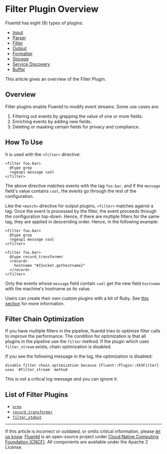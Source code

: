 # Filter Plugin Overview

Fluentd has eight (8) types of plugins:

-   [Input](/plugins/input/README.md)
-   [Parser](/plugins/parser/README.md)
-   [Filter](/plugins/filter/README.md)
-   [Output](/plugins/output/README.md)
-   [Formatter](/plugins/formatter/README.md)
-   [Storage](/plugins/storage/README.md)
-   [Service Discovery](/plugins/service_discovery/README.md)
-   [Buffer](/plugins/buffer/README.md)

This article gives an overview of the Filter Plugin.


## Overview

Filter plugins enable Fluentd to modify event streams. Some use
cases are:

1.  Filtering out events by grepping the value of one or more fields.
2.  Enriching events by adding new fields.
3.  Deleting or masking certain fields for privacy and compliance.


## How To Use

It is used with the `<filter>` directive:

```
<filter foo.bar>
  @type grep
  regexp1 message cool
</filter>
```

The above directive matches events with the tag `foo.bar`, and if the
`message` field's value contains `cool`, the events go through the rest
of the configuration.

Like the `<match>` directive for output plugins, `<filter>` matches
against a tag. Once the event is processed by the filter, the event
proceeds through the configuration top-down. Hence, if there are
multiple filters for the same tag, they are applied in descending order.
Hence, in the following example:

```
<filter foo.bar>
  @type grep
  regexp1 message cool
</filter>

<filter foo.bar>
  @type record_transformer
  <record>
    hostname "#{Socket.gethostname}"
  </record>
</filter>
```

Only the events whose `message` field contain `cool` get the new field
`hostname` with the machine's hostname as its value.

Users can create their own custom plugins with a bit of Ruby.
See [this section](/developer/plugin-development.md/#filter-plugins) for more information.


## Filter Chain Optimization

If you have multiple filters in the pipeline, fluentd tries to optimize filter
calls to improve the performance. The condition for optimization is that all
plugins in the pipeline use the `filter` method. If the plugin which uses
`filter_stream` exists, chain optimization is disabled.

If you see the following message in the log, the optimization is disabled:

```
disable filter chain optimization because [Fluent::Plugin::XXXFilter] uses `#filter_stream` method
```

This is not a critical log message and you can ignore it.


## List of Filter Plugins

-   [`grep`](/plugins/filter/grep.md)
-   [`record_transformer`](/plugins/filter/record_transformer.md)
-   [`filter_stdout`](/plugins/filter/stdout.md)


------------------------------------------------------------------------

If this article is incorrect or outdated, or omits critical information, please
[let us know](https://github.com/fluent/fluentd-docs-gitbook/issues?state=open).
[Fluentd](http://www.fluentd.org/) is an open-source project under [Cloud Native
Computing Foundation (CNCF)](https://cncf.io/). All components are available
under the Apache 2 License.
